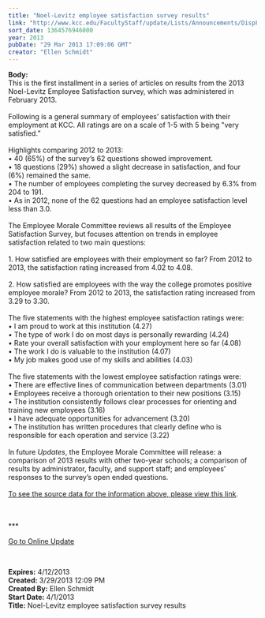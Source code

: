 ```yaml
---
title: "Noel-Levitz employee satisfaction survey results"
link: "http://www.kcc.edu/FacultyStaff/update/Lists/Announcements/DispForm.aspx?ID=1045"
sort_date: 1364576946000
year: 2013
pubDate: "29 Mar 2013 17:09:06 GMT"
creator: "Ellen Schmidt"
---
```


<div><b>Body:</b> <div class="ExternalClass7C7941149FC348FBA8EBE3D0A8E2F393">
<div>This is the first installment in a series of articles on results from the 2013 Noel-Levitz Employee Satisfaction survey, which was administered in February 2013.</div>
<div> </div>
<div>Following is a general summary of employees’ satisfaction with their employment at KCC. All ratings are on a scale of 1-5 with 5 being &quot;very satisfied.”</div>
<div> </div>
<div>Highlights comparing 2012 to 2013:<br />• 40 (65%) of the survey’s 62 questions showed improvement.<br />• 18 questions (29%) showed a slight decrease in satisfaction, and four (6%) remained the same.<br />• The number of employees completing the survey decreased by 6.3% from 204 to 191.<br />• As in 2012, none of the 62 questions had an employee satisfaction level less than 3.0. </div>
<div>   </div>
<div>The Employee Morale Committee reviews all results of the Employee Satisfaction Survey, but focuses attention on trends in employee satisfaction related to two main questions: </div>
<div><br />1. How satisfied are employees with their employment so far? From 2012 to 2013, the satisfaction rating increased from 4.02 to 4.08.</div>
<div><br />2. How satisfied are employees with the way the college promotes positive employee morale? From 2012 to 2013, the satisfaction rating increased from 3.29 to 3.30.</div>
<div><br />The five statements with the highest employee satisfaction ratings were: <br />• I am proud to work at this institution (4.27)<br />• The type of work I do on most days is personally rewarding (4.24)<br />• Rate your overall satisfaction with your employment here so far (4.08)<br />• The work I do is valuable to the institution (4.07)<br />• My job makes good use of my skills and abilities (4.03)</div>
<div> </div>
<div>The five statements with the lowest employee satisfaction ratings were:<br />• There are effective lines of communication between departments (3.01)<br />• Employees receive a thorough orientation to their new positions (3.15)<br />• The institution consistently follows clear processes for orienting and training new employees (3.16)<br />• I have adequate opportunities for advancement (3.20)<br />• The institution has written procedures that clearly define who is responsible for each operation and service (3.22)</div>
<div> </div>
<div>In future <em>Updates</em>, the Employee Morale Committee will release: a comparison of 2013 results with other two-year schools; a comparison of results by administrator, faculty, and support staff; and employees’ responses to the survey’s open ended questions.</div>
<div> </div>
<div><a href="/Community/Collegeinfo/ie/ir/databook/Documents/Cat_1_2013_Employee_Satisfaction_Survey_Results.pdf">To see the source data for the information above, please view this link</a>.</div>
<div> </div>
<div>
<div>
<div>
<div> </div>
<div>
<p>***</p>
<p><a href="/FacultyStaff/update/Pages/dailyupdate.aspx">Go to Online Update</a></p>
<p><br /></p></div></div></div></div></div></div>
<div><b>Expires:</b> 4/12/2013</div>
<div><b>Created:</b> 3/29/2013 12:09 PM</div>
<div><b>Created By:</b> Ellen Schmidt</div>
<div><b>Start Date:</b> 4/1/2013</div>
<div><b>Title:</b> Noel-Levitz employee satisfaction survey results</div>
